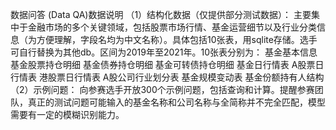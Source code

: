 数据问答 (Data QA)数据说明
（1）结构化数据（仅提供部分测试数据）：
主要集中于金融市场的多个关键领域，包括股票市场行情、基金运营细节以及行业分类信息（为方便理解，字段名均为中文名称）。具体包括10张表，用sqlite存储。选手可自行替换为其他db。区间为2019年至2021年。10张表分别为：
基金基本信息
基金股票持仓明细
基金债券持仓明细
基金可转债持仓明细
基金日行情表
A股票日行情表
港股票日行情表
A股公司行业划分表
基金规模变动表
基金份额持有人结构
（2）示例问题：
向参赛选手开放300个示例问题，包括查询和计算。提醒参赛团队，真正的测试问题可能输入的基金名称和公司名称与全简称并不完全匹配，模型需要有一定的模糊识别能力。

